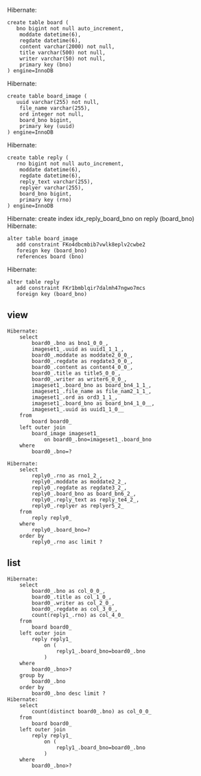 Hibernate:

    create table board (
       bno bigint not null auto_increment,
        moddate datetime(6),
        regdate datetime(6),
        content varchar(2000) not null,
        title varchar(500) not null,
        writer varchar(50) not null,
        primary key (bno)
    ) engine=InnoDB
Hibernate:

    create table board_image (
       uuid varchar(255) not null,
        file_name varchar(255),
        ord integer not null,
        board_bno bigint,
        primary key (uuid)
    ) engine=InnoDB
Hibernate:

    create table reply (
       rno bigint not null auto_increment,
        moddate datetime(6),
        regdate datetime(6),
        reply_text varchar(255),
        replyer varchar(255),
        board_bno bigint,
        primary key (rno)
    ) engine=InnoDB
Hibernate: create index idx_reply_board_bno on reply (board_bno)
Hibernate:

    alter table board_image 
       add constraint FKo4dbcmbib7vwlk8eplv2cwbe2 
       foreign key (board_bno) 
       references board (bno)
Hibernate:

    alter table reply 
       add constraint FKr1bmblqir7dalmh47ngwo7mcs 
       foreign key (board_bno) 


## view
```shell
Hibernate: 
    select
        board0_.bno as bno1_0_0_,
        imageset1_.uuid as uuid1_1_1_,
        board0_.moddate as moddate2_0_0_,
        board0_.regdate as regdate3_0_0_,
        board0_.content as content4_0_0_,
        board0_.title as title5_0_0_,
        board0_.writer as writer6_0_0_,
        imageset1_.board_bno as board_bn4_1_1_,
        imageset1_.file_name as file_nam2_1_1_,
        imageset1_.ord as ord3_1_1_,
        imageset1_.board_bno as board_bn4_1_0__,
        imageset1_.uuid as uuid1_1_0__ 
    from
        board board0_ 
    left outer join
        board_image imageset1_ 
            on board0_.bno=imageset1_.board_bno 
    where
        board0_.bno=?
        
Hibernate: 
    select
        reply0_.rno as rno1_2_,
        reply0_.moddate as moddate2_2_,
        reply0_.regdate as regdate3_2_,
        reply0_.board_bno as board_bn6_2_,
        reply0_.reply_text as reply_te4_2_,
        reply0_.replyer as replyer5_2_ 
    from
        reply reply0_ 
    where
        reply0_.board_bno=? 
    order by
        reply0_.rno asc limit ?
```

## list
```shell
Hibernate: 
    select
        board0_.bno as col_0_0_,
        board0_.title as col_1_0_,
        board0_.writer as col_2_0_,
        board0_.regdate as col_3_0_,
        count(reply1_.rno) as col_4_0_ 
    from
        board board0_ 
    left outer join
        reply reply1_ 
            on (
                reply1_.board_bno=board0_.bno
            ) 
    where
        board0_.bno>? 
    group by
        board0_.bno 
    order by
        board0_.bno desc limit ?
Hibernate: 
    select
        count(distinct board0_.bno) as col_0_0_ 
    from
        board board0_ 
    left outer join
        reply reply1_ 
            on (
                reply1_.board_bno=board0_.bno
            ) 
    where
        board0_.bno>?
```